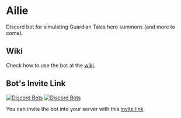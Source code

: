 # Ailie

Discord bot for simulating Guardian Tales hero summons (and more to come).

## Wiki

Check how to use the bot at the [wiki](https://github.com/riazufila/ailie/wiki/Ailie's-Wiki).

## Bot's Invite Link

[![Discord Bots](https://top.gg/api/widget/status/820515330140930048.svg)](https://top.gg/bot/820515330140930048)
[![Discord Bots](https://top.gg/api/widget/owner/820515330140930048.svg)](https://top.gg/bot/820515330140930048)

You can invite the bot into your server with this [invite link](https://discord.com/api/oauth2/authorize?client_id=820515330140930048&permissions=8&scope=bot).
